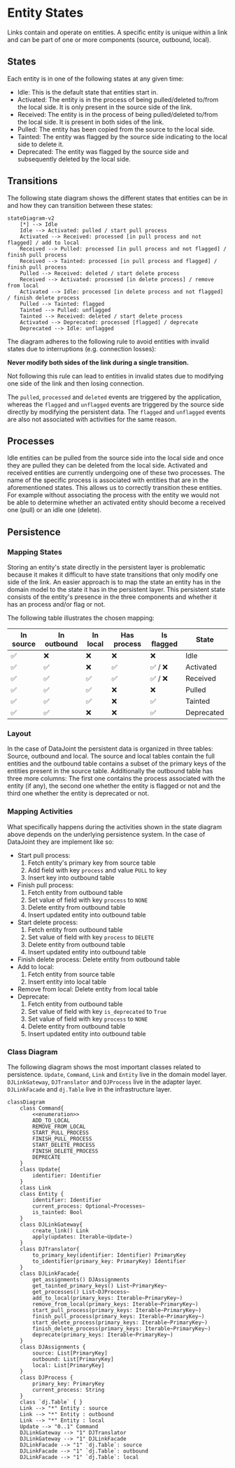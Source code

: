 # Entity States
Links contain and operate on entities. A specific entity is unique within a link and can be part of one or more components (source, outbound, local).

## States
Each entity is in one of the following states at any given time:
* Idle: This is the default state that entities start in.
* Activated: The entity is in the process of being pulled/deleted to/from the local side. It is only present in the source side of the link.
* Received: The entity is in the process of being pulled/deleted to/from the local side. It is present in both sides of the link.
* Pulled: The entity has been copied from the source to the local side.
* Tainted: The entity was flagged by the source side indicating to the local side to delete it.
* Deprecated: The entity was flagged by the source side and subsequently deleted by the local side.

## Transitions
The following state diagram shows the different states that entities can be in and how they can transition between these states:

```mermaid
stateDiagram-v2
    [*] --> Idle
    Idle --> Activated: pulled / start pull process
    Activated --> Received: processed [in pull process and not flagged] / add to local
    Received --> Pulled: processed [in pull process and not flagged] / finish pull process
    Received --> Tainted: processed [in pull process and flagged] / finish pull process
    Pulled --> Received: deleted / start delete process
    Received --> Activated: processed [in delete process] / remove from local
    Activated --> Idle: processed [in delete process and not flagged] / finish delete process
    Pulled --> Tainted: flagged
    Tainted --> Pulled: unflagged
    Tainted --> Received: deleted / start delete process
    Activated --> Deprecated: processed [flagged] / deprecate
    Deprecated --> Idle: unflagged
```

The diagram adheres to the following rule to avoid entities with invalid states due to interruptions (e.g. connection losses):

**Never modify both sides of the link during a single transition.**

Not following this rule can lead to entities in invalid states due to modifying one side of the link and then losing connection.

The `pulled`, `processed` and `deleted` events are triggered by the application, whereas the `flagged` and `unflagged` events are triggered by the source side directly by modifying the persistent data. The `flagged` and `unflagged` events are also not associated with activities for the same reason.

## Processes
Idle entities can be pulled from the source side into the local side and once they are pulled they can be deleted from the local side. Activated and received entities are currently undergoing one of these two processes. The name of the specific process is associated with entities that are in the aforementioned states. This allows us to correctly transition these entities. For example without associating the process with the entity we would not be able to determine whether an activated entity should become a received one (pull) or an idle one (delete).

## Persistence

### Mapping States
Storing an entity's state directly in the persistent layer is problematic because it makes it difficult to have state transitions that only modify one side of the link. An easier approach is to map the state an entity has in the domain model to the state it has in the persistent layer. This persistent state consists of the entity's presence in the three components and whether it has an process and/or flag or not.

The following table illustrates the chosen mapping:

| In source | In outbound | In local | Has process | Is flagged | State |
|--------|----------|-------|--------|---------|---------|
| :white_check_mark: | :x: | :x: | :x: | :x: | Idle |
| :white_check_mark: | :white_check_mark: | :x: | :white_check_mark: | :white_check_mark: / :x: | Activated |
| :white_check_mark: | :white_check_mark: | :white_check_mark: | :white_check_mark: | :white_check_mark: / :x: | Received|
| :white_check_mark: | :white_check_mark: | :white_check_mark: | :x: | :x: | Pulled |
| :white_check_mark: | :white_check_mark: | :white_check_mark: | :x: | :white_check_mark: | Tainted |
| :white_check_mark: | :white_check_mark: | :x: | :x: | :white_check_mark: | Deprecated |

### Layout
In the case of DataJoint the persistent data is organized in three tables: Source, outbound and local. The source and local tables contain the full entities and the outbound table contains a subset of the primary keys of the entities present in the source table. Additionally the outbound table has three more columns: The first one contains the process associated with the entity (if any), the second one whether the entity is flagged or not and the third one whether the entity is deprecated or not.

### Mapping Activities
What specifically happens during the activities shown in the state diagram above depends on the underlying persistence system. In the case of DataJoint they are implement like so:
* Start pull process:
    1. Fetch entity's primary key from source table
    2. Add field with key `process` and value `PULL` to key
    3. Insert key into outbound table
* Finish pull process:
    1. Fetch entity from outbound table
    2. Set value of field with key `process` to `NONE`
    3. Delete entity from outbound table
    4. Insert updated entity into outbound table
* Start delete process:
    1. Fetch entity from outbound table
    2. Set value of field with key `process` to `DELETE`
    3. Delete entity from outbound table
    4. Insert updated entity into outbound table
* Finish delete process: Delete entity from outbound table
* Add to local:
    1. Fetch entity from source table
    2. Insert entity into local table
* Remove from local: Delete entity from local table
* Deprecate:
    1. Fetch entity from outbound table
    2. Set value of field with key `is_deprecated` to `True`
    3. Set value of field with key `process` to `NONE`
    4. Delete entity from outbound table
    5. Insert updated entity into outbound table

### Class Diagram
The following diagram shows the most important classes related to persistence. `Update`, `Command`, `Link` and `Entity` live in the domain model layer. `DJLinkGateway`, `DJTranslator` and `DJProcess` live in the adapter layer. `DJLinkFacade` and `dj.Table` live in the infrastructure layer.

```mermaid
classDiagram
    class Command{
        <<enumeration>>
        ADD_TO_LOCAL
        REMOVE_FROM_LOCAL
        START_PULL_PROCESS
        FINISH_PULL_PROCESS
        START_DELETE_PROCESS
        FINISH_DELETE_PROCESS
        DEPRECATE
    }
    class Update{
        identifier: Identifier
    }
    class Link
    class Entity {
        identifier: Identifier
        current_process: Optional~Processes~
        is_tainted: Bool
    }
    class DJLinkGateway{
        create_link() Link
        apply(updates: Iterable~Update~)
    }
    class DJTranslator{
        to_primary_key(identifier: Identifier) PrimaryKey
        to_identifier(primary_key: PrimaryKey) Identifier
    }
    class DJLinkFacade{
        get_assignments() DJAssignments
        get_tainted_primary_keys() List~PrimaryKey~
        get_processes() List~DJProcess~
        add_to_local(primary_keys: Iterable~PrimaryKey~)
        remove_from_local(primary_keys: Iterable~PrimaryKey~)
        start_pull_process(primary_keys: Iterable~PrimaryKey~)
        finish_pull_process(primary_keys: Iterable~PrimaryKey~)
        start_delete_process(primary_keys: Iterable~PrimaryKey~)
        finish_delete_process(primary_keys: Iterable~PrimaryKey~)
        deprecate(primary_keys: Iterable~PrimaryKey~)
    }
    class DJAssignments {
        source: List[PrimaryKey]
        outbound: List[PrimaryKey]
        local: List[PrimaryKey]
    }
    class DJProcess {
        primary_key: PrimaryKey
        current_process: String
    }
    class `dj.Table` { }
    Link --> "*" Entity : source
    Link --> "*" Entity : outbound
    Link --> "*" Entity : local
    Update --> "0..1" Command
    DJLinkGateway --> "1" DJTranslator
    DJLinkGateway --> "1" DJLinkFacade
    DJLinkFacade --> "1" `dj.Table`: source
    DJLinkFacade --> "1" `dj.Table`: outbound
    DJLinkFacade --> "1" `dj.Table`: local
```
